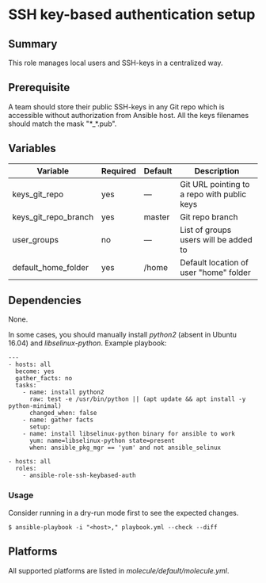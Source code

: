 # SSH key-based authentication setup

## Summary
This role manages local users and SSH-keys in a centralized way.

## Prerequisite
A team should store their public SSH-keys in any Git repo which is accessible without authorization from Ansible host. All the keys filenames should match the mask "\*\_\*.pub".

## Variables
| Variable             | Required  | Default | Description                                 |
|----------------------|-----------|---------|---------------------------------------------|
| keys_git_repo        | yes       | —       | Git URL pointing to a repo with public keys |
| keys_git_repo_branch | yes       | master  | Git repo branch                             |
| user_groups          | no        | —       | List of groups users will be added to       |
| default_home_folder  | yes       | /home   | Default location of user "home" folder      |

## Dependencies
None.

In some cases, you should manually install _python2_ (absent in Ubuntu 16.04) and _libselinux-python_. Example playbook:
```
---
- hosts: all
  become: yes
  gather_facts: no
  tasks:
    - name: install python2
      raw: test -e /usr/bin/python || (apt update && apt install -y python-minimal)
      changed_when: false
    - name: gather facts
      setup:
    - name: install libselinux-python binary for ansible to work
      yum: name=libselinux-python state=present
      when: ansible_pkg_mgr == 'yum' and not ansible_selinux

- hosts: all
  roles:
    - ansible-role-ssh-keybased-auth
```

### Usage
Consider running in a dry-run mode first to see the expected changes.
```
$ ansible-playbook -i "<host>," playbook.yml --check --diff
```

## Platforms
All supported platforms are listed in _molecule/default/molecule.yml_.
